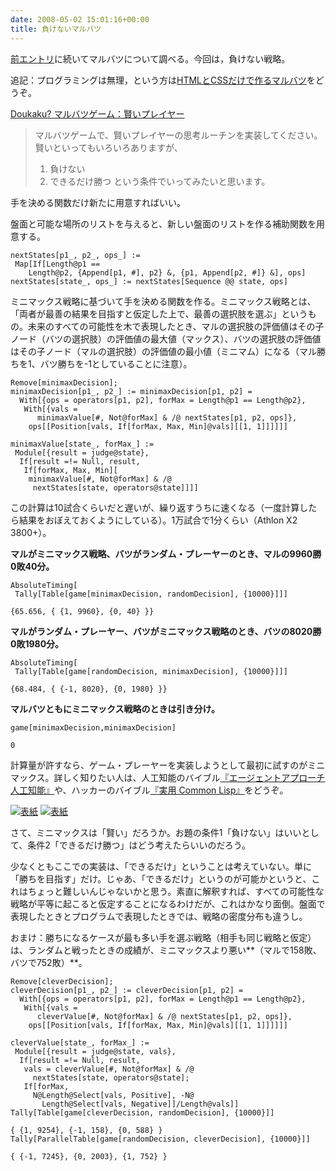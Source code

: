 ```yaml
---
date: 2008-05-02 15:01:16+00:00
title: 負けないマルバツ
---
```


[前エントリ](/2008/05/02/random-tictactoe/)に続いてマルバツについて調べる。今回は，負けない戦略。

追記：プログラミングは無理，という方は[HTMLとCSSだけで作るマルバツ](/2015/05/01/static-tictactoe/)をどうぞ。

[Doukaku? マルバツゲーム：賢いプレイヤー](https://web.archive.org/web/20090827031407/http://ja.doukaku.org:80/174/)

>マルバツゲームで、賢いプレイヤーの思考ルーチンを実装してください。
>賢いといってもいろいろありますが、
>1. 負けない
>2. できるだけ勝つ
>という条件でいってみたいと思います。

手を決める関数だけ新たに用意すればいい。

盤面と可能な場所のリストを与えると、新しい盤面のリストを作る補助関数を用意する。

```
nextStates[p1_, p2_, ops_] := 
 Map[If[Length@p1 == 
    Length@p2, {Append[p1, #], p2} &, {p1, Append[p2, #]} &], ops]
nextStates[state_, ops_] := nextStates[Sequence @@ state, ops]
```    

ミニマックス戦略に基づいて手を決める関数を作る。ミニマックス戦略とは、「両者が最善の結果を目指すと仮定した上で、最善の選択肢を選ぶ」というもの。未来のすべての可能性を木で表現したとき、マルの選択肢の評価値はその子ノード（バツの選択肢）の評価値の最大値（マックス）、バツの選択肢の評価値はその子ノード（マルの選択肢）の評価値の最小値（ミニマム）になる（マル勝ちを1、バツ勝ちを-1としていることに注意）。

```
Remove[minimaxDecision];
minimaxDecision[p1_, p2_] := minimaxDecision[p1, p2] =
  With[{ops = operators[p1, p2], forMax = Length@p1 == Length@p2}, 
   With[{vals = 
      minimaxValue[#, Not@forMax] & /@ nextStates[p1, p2, ops]}, 
    ops[[Position[vals, If[forMax, Max, Min]@vals][[1, 1]]]]]]

minimaxValue[state_, forMax_] := 
 Module[{result = judge@state}, 
  If[result =!= Null, result, 
   If[forMax, Max, Min][
    minimaxValue[#, Not@forMax] & /@ 
     nextStates[state, operators@state]]]]
```

この計算は10試合くらいだと遅いが、繰り返すうちに速くなる（一度計算したら結果をおぼえておくようにしている）。1万試合で1分くらい（Athlon X2 3800+）。

**マルがミニマックス戦略、バツがランダム・プレーヤーのとき、マルの9960勝0敗40分。**

```
AbsoluteTiming[
 Tally[Table[game[minimaxDecision, randomDecision], {10000}]]]

{65.656, { {1, 9960}, {0, 40} }}
```

**マルがランダム・プレーヤー、バツがミニマックス戦略のとき、バツの8020勝0敗1980分。**

```
AbsoluteTiming[
 Tally[Table[game[randomDecision, minimaxDecision], {10000}]]]

{68.484, { {-1, 8020}, {0, 1980} }}
```

**マルバツともにミニマックス戦略のときは引き分け。**

```
game[minimaxDecision,minimaxDecision]

0
``` 

計算量が許すなら、ゲーム・プレーヤーを実装しようとして最初に試すのがミニマックス。詳しく知りたい人は、人工知能のバイブル[『エージェントアプローチ人工知能』](https://www.amazon.co.jp/exec/obidos/ASIN/4320122151/inquisitor-22/)や、ハッカーのバイブル[『実用 Common Lisp』](https://www.amazon.co.jp/exec/obidos/ASIN/4798118907/inquisitor-22/)をどうぞ。

[![表紙](https://images-fe.ssl-images-amazon.com/images/P/4320122151.09.jpg)](https://www.amazon.co.jp/exec/obidos/ASIN/4320122151/inquisitor-22/)
[![表紙](https://images-fe.ssl-images-amazon.com/images/P/4798118907.09.jpg)](https://www.amazon.co.jp/exec/obidos/ASIN/4798118907/inquisitor-22/)

さて、ミニマックスは「賢い」だろうか。お題の条件1「負けない」はいいとして、条件2「できるだけ勝つ」はどう考えたらいいのだろう。

少なくともここでの実装は、「できるだけ」ということは考えていない。単に「勝ちを目指す」だけ。じゃあ、「できるだけ」というのが可能かというと、これはちょっと難しいんじゃないかと思う。素直に解釈すれば、すべての可能性な戦略が平等に起こると仮定することになるわけだが、これはかなり面倒。盤面で表現したときとプログラムで表現したときでは、戦略の密度分布も違うし。

おまけ：勝ちになるケースが最も多い手を選ぶ戦略（相手も同じ戦略と仮定）は、ランダムと戦ったときの成績が、ミニマックスより悪い**（マルで158敗、バツで752敗）**。

```
Remove[cleverDecision];
cleverDecision[p1_, p2_] := cleverDecision[p1, p2] =
  With[{ops = operators[p1, p2], forMax = Length@p1 == Length@p2}, 
   With[{vals = 
      cleverValue[#, Not@forMax] & /@ nextStates[p1, p2, ops]}, 
    ops[[Position[vals, If[forMax, Max, Min]@vals][[1, 1]]]]]]

cleverValue[state_, forMax_] := 
 Module[{result = judge@state, vals}, 
  If[result =!= Null, result, 
   vals = cleverValue[#, Not@forMax] & /@ 
     nextStates[state, operators@state];
   If[forMax, 
     N@Length@Select[vals, Positive], -N@
       Length@Select[vals, Negative]]/Length@vals]]
Tally[Table[game[cleverDecision, randomDecision], {10000}]]

{ {1, 9254}, {-1, 158}, {0, 588} }
Tally[ParallelTable[game[randomDecision, cleverDecision], {10000}]]

{ {-1, 7245}, {0, 2003}, {1, 752} }
```